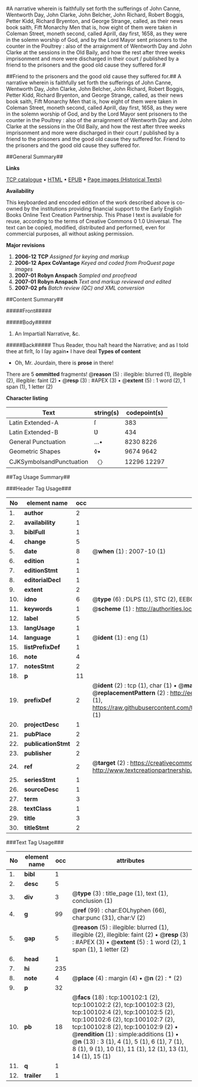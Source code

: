 #A narrative wherein is faithfully set forth the sufferings of John Canne, Wentworth Day, John Clarke, John Belcher, John Richard, Robert Boggis, Petter Kidd, Richard Bryenton, and George Strange, called, as their news book saith, Fift Monarchy Men that is, how eight of them were taken in Coleman Street, moneth second, called Aprill, day first, 1658, as they were in the solemn worship of God, and by the Lord Mayor sent prisoners to the counter in the Poultrey : also of the arraignment of Wentworth Day and John Clarke at the sessions in the Old Baily, and how the rest after three weeks imprisonment and more were discharged in their court / published by a friend to the prisoners and the good old cause they suffered for.#

##Friend to the prisoners and the good old cause they suffered for.##
A narrative wherein is faithfully set forth the sufferings of John Canne, Wentworth Day, John Clarke, John Belcher, John Richard, Robert Boggis, Petter Kidd, Richard Bryenton, and George Strange, called, as their news book saith, Fift Monarchy Men that is, how eight of them were taken in Coleman Street, moneth second, called Aprill, day first, 1658, as they were in the solemn worship of God, and by the Lord Mayor sent prisoners to the counter in the Poultrey : also of the arraignment of Wentworth Day and John Clarke at the sessions in the Old Baily, and how the rest after three weeks imprisonment and more were discharged in their court / published by a friend to the prisoners and the good old cause they suffered for.
Friend to the prisoners and the good old cause they suffered for.

##General Summary##

**Links**

[TCP catalogue](http://www.ota.ox.ac.uk/tcp/)  • 
[HTML](http://tei.it.ox.ac.uk/tcp/Texts-HTML/free/A52/A52658.html)  • 
[EPUB](http://tei.it.ox.ac.uk/tcp/Texts-EPUB/free/A52/A52658.epub) • 
[Page images (Historical Texts)](https://data.historicaltexts.jisc.ac.uk/view?pubId=eebo-13542967e&pageId=eebo-13542967e-100102-1)

**Availability**

This keyboarded and encoded edition of the
	       work described above is co-owned by the institutions
	       providing financial support to the Early English Books
	       Online Text Creation Partnership. This Phase I text is
	       available for reuse, according to the terms of Creative
	       Commons 0 1.0 Universal. The text can be copied,
	       modified, distributed and performed, even for
	       commercial purposes, all without asking permission.

**Major revisions**

1. __2006-12__ __TCP__ *Assigned for keying and markup*
1. __2006-12__ __Apex CoVantage__ *Keyed and coded from ProQuest page images*
1. __2007-01__ __Robyn Anspach__ *Sampled and proofread*
1. __2007-01__ __Robyn Anspach__ *Text and markup reviewed and edited*
1. __2007-02__ __pfs__ *Batch review (QC) and XML conversion*

##Content Summary##

#####Front#####

#####Body#####

1. An Impartiall Narrative, &c.

#####Back#####
Thus Reader, thou haſt heard the Narrative; and as I told thee at firſt, ſo I ſay again▪ I have deal
**Types of content**

  * Oh, Mr. Jourdain, there is **prose** in there!

There are 5 **ommitted** fragments! 
 @__reason__ (5) : illegible: blurred (1), illegible (2), illegible: faint (2)  •  @__resp__ (3) : #APEX (3)  •  @__extent__ (5) : 1 word (2), 1 span (1), 1 letter (2)

**Character listing**


|Text|string(s)|codepoint(s)|
|---|---|---|
|Latin Extended-A|ſ|383|
|Latin Extended-B|Ʋ|434|
|General Punctuation|…•|8230 8226|
|Geometric Shapes|◊▪|9674 9642|
|CJKSymbolsandPunctuation|〈〉|12296 12297|

##Tag Usage Summary##

###Header Tag Usage###

|No|element name|occ|attributes|
|---|---|---|---|
|1.|__author__|2||
|2.|__availability__|1||
|3.|__biblFull__|1||
|4.|__change__|5||
|5.|__date__|8| @__when__ (1) : 2007-10 (1)|
|6.|__edition__|1||
|7.|__editionStmt__|1||
|8.|__editorialDecl__|1||
|9.|__extent__|2||
|10.|__idno__|6| @__type__ (6) : DLPS (1), STC (2), EEBO-CITATION (1), OCLC (1), VID (1)|
|11.|__keywords__|1| @__scheme__ (1) : http://authorities.loc.gov/ (1)|
|12.|__label__|5||
|13.|__langUsage__|1||
|14.|__language__|1| @__ident__ (1) : eng (1)|
|15.|__listPrefixDef__|1||
|16.|__note__|4||
|17.|__notesStmt__|2||
|18.|__p__|11||
|19.|__prefixDef__|2| @__ident__ (2) : tcp (1), char (1)  •  @__matchPattern__ (2) : ([0-9\-]+):([0-9IVX]+) (1), (.+) (1)  •  @__replacementPattern__ (2) : http://eebo.chadwyck.com/downloadtiff?vid=$1&page=$2 (1), https://raw.githubusercontent.com/textcreationpartnership/Texts/master/tcpchars.xml#$1 (1)|
|20.|__projectDesc__|1||
|21.|__pubPlace__|2||
|22.|__publicationStmt__|2||
|23.|__publisher__|2||
|24.|__ref__|2| @__target__ (2) : https://creativecommons.org/publicdomain/zero/1.0/ (1), http://www.textcreationpartnership.org/docs/. (1)|
|25.|__seriesStmt__|1||
|26.|__sourceDesc__|1||
|27.|__term__|3||
|28.|__textClass__|1||
|29.|__title__|3||
|30.|__titleStmt__|2||


###Text Tag Usage###

|No|element name|occ|attributes|
|---|---|---|---|
|1.|__bibl__|1||
|2.|__desc__|5||
|3.|__div__|3| @__type__ (3) : title_page (1), text (1), conclusion (1)|
|4.|__g__|99| @__ref__ (99) : char:EOLhyphen (66), char:punc (31), char:V (2)|
|5.|__gap__|5| @__reason__ (5) : illegible: blurred (1), illegible (2), illegible: faint (2)  •  @__resp__ (3) : #APEX (3)  •  @__extent__ (5) : 1 word (2), 1 span (1), 1 letter (2)|
|6.|__head__|1||
|7.|__hi__|235||
|8.|__note__|4| @__place__ (4) : margin (4)  •  @__n__ (2) : * (2)|
|9.|__p__|32||
|10.|__pb__|18| @__facs__ (18) : tcp:100102:1 (2), tcp:100102:2 (2), tcp:100102:3 (2), tcp:100102:4 (2), tcp:100102:5 (2), tcp:100102:6 (2), tcp:100102:7 (2), tcp:100102:8 (2), tcp:100102:9 (2)  •  @__rendition__ (1) : simple:additions (1)  •  @__n__ (13) : 3 (1), 4 (1), 5 (1), 6 (1), 7 (1), 8 (1), 9 (1), 10 (1), 11 (1), 12 (1), 13 (1), 14 (1), 15 (1)|
|11.|__q__|1||
|12.|__trailer__|1||
